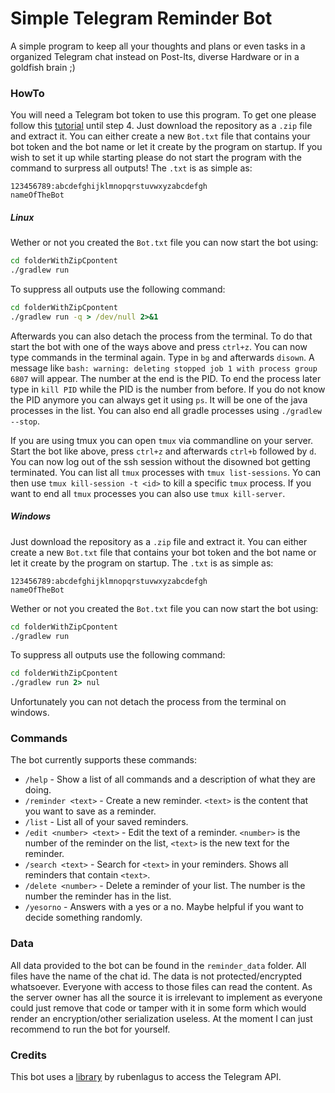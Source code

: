 # Simple Telegram Reminder Bot

A simple program to keep all your thoughts and plans or even tasks in a organized Telegram chat instead on Post-Its, diverse Hardware or in a goldfish brain ;)

### HowTo
You will need a Telegram bot token to use this program. To get one please follow this [tutorial](https://www.sohamkamani.com/blog/2016/09/21/making-a-Telegram-bot/) until step 4.
Just download the repository as a `.zip` file and extract it.
You can either create a new `Bot.txt` file that contains your bot token and the bot name or let it create by the program on startup. If you wish to set it up while starting please do not start the program with the command to surpress all outputs! The `.txt` is as simple as:
```
123456789:abcdefghijklmnopqrstuvwxyzabcdefgh
nameOfTheBot
```

##### Linux
Wether or not you created the `Bot.txt` file you can now start the bot using:
```cmd
cd folderWithZipCpontent
./gradlew run
```
To suppress all outputs use the following command:
```cmd
cd folderWithZipCpontent
./gradlew run -q > /dev/null 2>&1
```
Afterwards you can also detach the process from the terminal. To do that start the bot with one of the ways above and press `ctrl+z`. You can now type commands in the terminal again.
Type in `bg` and afterwards `disown`. A message like `bash: warning: deleting stopped job 1 with process group 6807` will appear. The number at the end is the PID. To end the process later type in `kill PID` while the PID is the number from before. If you do not know the PID anymore you can always get it using `ps`. It will be one of the java processes in the list. You can also end all gradle processes using `./gradlew --stop`.

If you are using tmux you can open `tmux` via commandline on your server. Start the bot like above, press `ctrl+z` and afterwards `ctrl+b` followed by `d`. You can now log out of the ssh session without the disowned bot getting terminated.
You can list all `tmux` processes with `tmux list-sessions`. Yo can then use `tmux kill-session -t <id>` to kill a specific `tmux` process. If you want to end all `tmux` processes you can also use `tmux kill-server`. 
##### Windows
Just download the repository as a `.zip` file and extract it.
You can either create a new `Bot.txt` file that contains your bot token and the bot name or let it create by the program on startup. The `.txt` is as simple as:
```
123456789:abcdefghijklmnopqrstuvwxyzabcdefgh
nameOfTheBot
```
Wether or not you created the `Bot.txt` file you can now start the bot using:
```cmd
cd folderWithZipCpontent
./gradlew run
```
To suppress all outputs use the following command:
```cmd
cd folderWithZipCpontent
./gradlew run 2> nul
```
Unfortunately you can not detach the process from the terminal on windows.

### Commands
The bot currently supports these commands:
* `/help` - Show a list of all commands and a description of what they are doing.
* `/reminder <text>` - Create a new reminder. `<text>` is the content that you want to save as a reminder.
* `/list` - List all of your saved reminders.
* `/edit <number> <text>` - Edit the text of a reminder. `<number>` is the number of the reminder on the list, `<text>` is the new text for the reminder.
* `/search <text>` - Search for `<text>` in your reminders. Shows all reminders that contain `<text>`.
* `/delete <number>` - Delete a reminder of your list. The number is the number the reminder has in the list.
* `/yesorno` - Answers with a yes or a no. Maybe helpful if you want to decide something randomly.

### Data
All data provided to the bot can be found in the `reminder_data` folder. All files have the name of the chat id.
The data is not protected/encrypted whatsoever. Everyone with access to those files can read the content. As the server owner has all the source it is irrelevant to implement as everyone could just remove that code or tamper with it in some form which would render an encryption/other serialization useless.
At the moment I can just recommend to run the bot for yourself.

### Credits
This bot uses a [library](https://github.com/rubenlagus/TelegramBots) by rubenlagus to access the Telegram API.